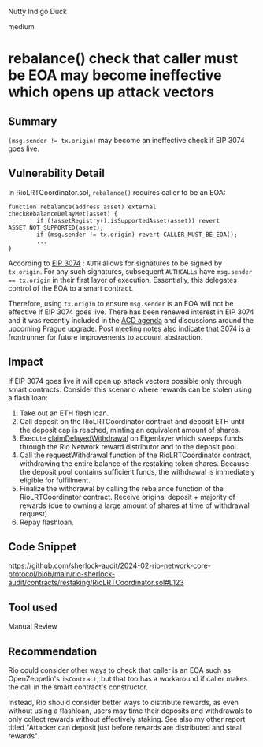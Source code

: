 Nutty Indigo Duck

medium

# rebalance() check that caller must be EOA may become ineffective which opens up attack vectors

## Summary
`(msg.sender != tx.origin)` may become an ineffective check if EIP 3074 goes live.

## Vulnerability Detail
In RioLRTCoordinator.sol, `rebalance()` requires caller to be an EOA:
```solidity
function rebalance(address asset) external checkRebalanceDelayMet(asset) {
        if (!assetRegistry().isSupportedAsset(asset)) revert ASSET_NOT_SUPPORTED(asset);
        if (msg.sender != tx.origin) revert CALLER_MUST_BE_EOA();
        ...
}
```

According to [EIP 3074](https://eips.ethereum.org/EIPS/eip-3074#allowing-txorigin-as-signer) : `AUTH` allows for signatures to be signed by `tx.origin`. For any such signatures, subsequent `AUTHCALLs` have `msg.sender == tx.origin` in their first layer of execution. Essentially, this delegates control of the EOA to a smart contract. 

Therefore, using `tx.origin` to ensure `msg.sender` is an EOA will not be effective if EIP 3074 goes live. There has been renewed interest in EIP 3074 and it was recently included in the [ACD agenda](https://github.com/ethereum/pm/issues/962) and discussions around the upcoming Prague upgrade. [Post meeting notes](https://notes.ethereum.org/QT9e9r6NRdSOjWRBzA3JLA#:~:text=EIP3074%20shines%20a%20little%20more%2C%20maintaining%20the%20op%20code%20is%20easier%20long%20term) also indicate that 3074 is a frontrunner for future improvements to account abstraction. 
 
## Impact
If EIP 3074 goes live it will open up attack vectors possible only through smart contracts. Consider this scenario where rewards can be stolen using a flash loan:
1. Take out an ETH flash loan.
2. Call deposit on the RioLRTCoordinator contract and deposit ETH until the deposit cap is reached, minting an equivalent amount of shares.
3. Execute [claimDelayedWithdrawal](https://github.com/Layr-Labs/eigenlayer-contracts/blob/v0.2.1-goerli-m2/src/contracts/pods/DelayedWithdrawalRouter.sol#L99) on Eigenlayer which sweeps funds through the Rio Network reward distributor and to the deposit pool.
4. Call the requestWithdrawal function of the RioLRTCoordinator contract, withdrawing the entire balance of the restaking token shares. Because the deposit pool contains sufficient funds, the withdrawal is immediately eligible for fulfillment.
5. Finalize the withdrawal by calling the rebalance function of the RioLRTCoordinator contract. Receive original deposit + majority of rewards (due to owning a large amount of shares at time of withdrawal request).
6. Repay flashloan.

## Code Snippet
https://github.com/sherlock-audit/2024-02-rio-network-core-protocol/blob/main/rio-sherlock-audit/contracts/restaking/RioLRTCoordinator.sol#L123

## Tool used
Manual Review

## Recommendation
Rio could consider other ways to check that caller is an EOA such as OpenZeppelin's `isContract`, but that too has a workaround if caller makes the call in the smart contract's constructor.

Instead, Rio should consider better ways to distribute rewards, as even without using a flashloan, users may time their deposits and withdrawals to only collect rewards without effectively staking. See also my other report titled "Attacker can deposit just before rewards are distributed and steal rewards".